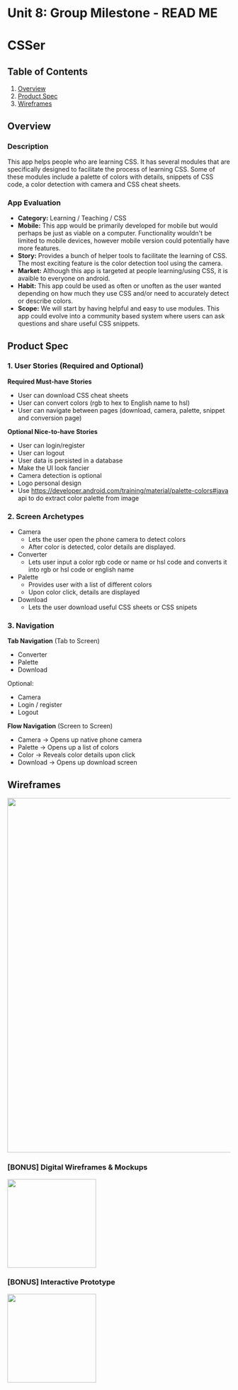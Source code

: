 Unit 8: Group Milestone - READ ME
===

# CSSer

## Table of Contents
1. [Overview](#Overview)
1. [Product Spec](#Product-Spec)
1. [Wireframes](#Wireframes)

## Overview
### Description
This app helps people who are learning CSS. It has several modules that are specifically designed to facilitate the process of learning CSS. Some of these modules include a palette of colors with details, snippets of CSS code, a color detection with camera and CSS cheat sheets.

### App Evaluation
- **Category:** Learning / Teaching / CSS
- **Mobile:** This app would be primarily developed for mobile but would perhaps be just as viable on a computer. Functionality wouldn't be limited to mobile devices, however mobile version could potentially have more features.
- **Story:** Provides a bunch of helper tools to facilitate the learning of CSS. The most exciting feature is the color detection tool using the camera.
- **Market:** Although this app is targeted at people learning/using CSS, it is avaible to everyone on android.
- **Habit:** This app could be used as often or unoften as the user wanted depending on how much they use CSS and/or need to accurately detect or describe colors.
- **Scope:** We will start by having helpful and easy to use modules. This app could evolve into a community based system where users can ask questions and share useful CSS snippets.

## Product Spec
### 1. User Stories (Required and Optional)

**Required Must-have Stories**

* User can download CSS cheat sheets
* User can convert colors (rgb to hex to English name to hsl)
*	User can navigate between pages (download, camera, palette, snippet and conversion page)

**Optional Nice-to-have Stories**

*	User can login/register
*	User can logout
*	User data is persisted in a database
*	Make the UI look fancier
*	Camera detection is optional
*	Logo personal design
*	Use https://developer.android.com/training/material/palette-colors#java api to do extract color palette from image


### 2. Screen Archetypes

* Camera
   * Lets the user open the phone camera to detect colors
   * After color is detected, color details are displayed.
* Converter
   * Lets user input a color rgb code or name or hsl code and converts it into rgb or hsl code or english name
* Palette
   * Provides user with a list of different colors
   * Upon color click, details are displayed
* Download
   * Lets the user download useful CSS sheets or CSS snipets

### 3. Navigation

**Tab Navigation** (Tab to Screen)

* Converter
* Palette
* Download

Optional:
* Camera
* Login / register
* Logout

**Flow Navigation** (Screen to Screen)
* Camera -> Opens up native phone camera
* Palette -> Opens up a list of colors
* Color -> Reveals color details upon click 
* Download -> Opens up download screen

## Wireframes
<img src="https://i.imgur.com/9CrjH1K.jpg" width=800><br>

### [BONUS] Digital Wireframes & Mockups
<img src="https://i.imgur.com/lYHn37F.jpg" height=200>

### [BONUS] Interactive Prototype
<img src="https://i.imgur.com/AiKfE5g.gif" width=200>

